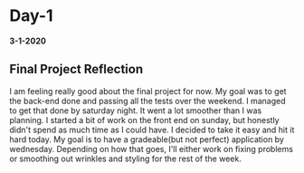 # Day-1
__3-1-2020__

## Final Project Reflection

I am feeling really good about the final project for now. My goal was to get the back-end done and passing all the tests over the weekend. I managed to get that done by saturday night. It went a lot smoother than I was planning. I started a bit of work on the front end on sunday, but honestly didn't spend as much time as I could have. I decided to take it easy and hit it hard today. My goal is to have a gradeable(but not perfect) application by wednesday. Depending on how that goes, I'll either work on fixing problems or smoothing out wrinkles and styling for the rest of the week.